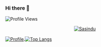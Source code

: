 ### Hi there 👋
![Profile Views](https://komarev.com/ghpvc/?username=SasinduDilshara&color=brightgreen)

<p align="center">
  <a href="https://github.com/SasinduDilshara">
   <img src="https://github-profile-trophy.vercel.app/?username=SasinduDilshara&theme=oldie&row=1&column=6&margin-w=15" alt="Sasindu">
  </a>
  </p>

<a href="https://github.com/SasinduDilshara">
  <img alt="Profile" align="center" src="https://github-readme-stats.vercel.app/api?username=SasinduDilshara&count_private=true&show_icons=true&custom_title=My%20Github%20Statistics&include_all_commits=true" />
</a>
<a href="https://github.com/SasinduDilshara">
  <img alt="Top Langs" align="center" src="https://github-readme-stats.vercel.app/api/top-langs/?username=SasinduDilshara&include_all_commits=true&langs_count=9&layout=compact&hide=CSS,PHP" />
</a>


